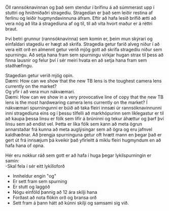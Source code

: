 Öll rannsóknavinnan og það sem stendur í brífinu á að súmmerast upp í stuttri og hniðmiðaðri stragedíu. Stragedían er það sem leiðir restina af ferlinu og leiðir hugmyndavinnuna áfram. Eftir að hafa lesið brífið ætti að vera nóg að líta á stragedíuna af og til, til að vita hvort maður er á réttri braut.

Því betri grunnur (rannsóknavinna) sem komin er, þeim mun skýrari og einfaldari stagedíu er hægt að skrifa. Stragedía getur farið alveg niður í að vera eitt orð en almennt getur verið mjög gott að skrifa stragedíu niður sem spurningu. Að setja hana fram sem spurningu virkjar hugan strax til þess að finna lausnir og felur því í sér meiri hvata en að setja hana fram sem staðhæfingu.

Stagedían getur verið mjög opin.<br>
Dæmi: How can we show that the new TB lens is the toughest camera lens currently on the market?<br>
Og yfir í að vera mun nákvæmari.<br>
Dæmi: How can we show in a very provocative line of copy that the new TB lens is the most hardwearing camera lens currently on the market?
Í nákvæmari spurningunni er búið að taka fleiri innsæi úr rannsóknavinnunni inní stragedíuna eins og í þessu tilfelli að markhópurinn sem líklegastur er til að kaupa þessa linsu er fólk sem lifir á brúninni og tekur áhættur og þarf því linsu sem að endist vel. Þetta er líka fólk sem kann að meta ögrun annarstaðar frá kunna að meta auglýsingar sem að ögra og eru jafnvel kaldhæðnar. Að þrengja spurninguna getur oft hrætt mann en þegar það er gert út frá innsæjum þá kveikir það yfirleitt á miklu fleiri hugmyndum en að hafa hana of opna.

Hér eru nokkur ráð sem gott er að hafa í huga þegar lykilspurningin er samin:<br>
-Skal fela í sér eitt lykilloforð

* Innheldur engin "og"
* Er sett fram sem spurning
* Er stutt og laggóð
* Nógu einföld þannig að 12 ára skilji hana
* Forðast að nota flókin orð og bransa orð
* Sett fram á þann hátt að kúnni skilji og samsami sig við.
